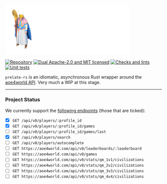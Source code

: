 <picture>
  <source media="(prefers-color-scheme: light)" srcset="./img/prelate-light.png" width="400">
  <img src="./img/prelate-dark.png" width="400">
</picture>

[![Repository][crates-badge]][crates-url]
[![Dual Apache-2.0 and MIT licensed][mit-apache-badge]][copyright-url]
[![Checks and lints][check-and-lint-badge]][check-and-lint-url]
[![Unit tests][unit-tests-badge]][unit-tests-url]

`prelate-rs` is an idiomatic, asynchronous Rust wrapper around the [aoe4world API][api]. Very much a WIP at this stage.

[prelate-logo]: ./img/prelate.png

[crates-badge]: https://img.shields.io/crates/v/prelate-rs.svg
[crates-url]: https://crates.io/crates/prelate-rs
[mit-apache-badge]: https://img.shields.io/badge/license-MIT%2FApache--2.0-blue
[copyright-url]: https://github.com/willfindlay/prelate-rs/blob/main/COPYRIGHT.md
[check-and-lint-badge]: https://github.com/willfindlay/prelate-rs/actions/workflows/check-and-lint.yaml/badge.svg
[check-and-lint-url]: https://github.com/willfindlay/prelate-rs/actions/workflows/check-and-lint.yaml
[unit-tests-badge]: https://github.com/willfindlay/prelate-rs/actions/workflows/unit-tests.yaml/badge.svg
[unit-tests-url]: https://github.com/willfindlay/prelate-rs/actions/workflows/unit-tests.yaml

----

### Project Status

We currently support the [following endpoints][api] (those that are ticked):

- [x] `GET /api/v0/players/:profile_id`
- [x] `GET /api/v0/players/:profile_id/games`
- [ ] `GET /api/v0/players/:profile_id/games/last`
- [x] `GET /api/v0/players/search`
- [ ] `GET /api/v0/players/autocomplete`
- [ ] `GET https://aoe4world.com/api/v0/leaderboards/:leaderboard`
- [ ] `GET https://aoe4world.com/api/v0/games`
- [ ] `GET https://aoe4world.com/api/v0/stats/qm_1v1/civilizations`
- [ ] `GET https://aoe4world.com/api/v0/stats/qm_2v2/civilizations`
- [ ] `GET https://aoe4world.com/api/v0/stats/qm_3v3/civilizations`
- [ ] `GET https://aoe4world.com/api/v0/stats/qm_4v4/civilizations`

[api]: https://aoe4world.com/api
